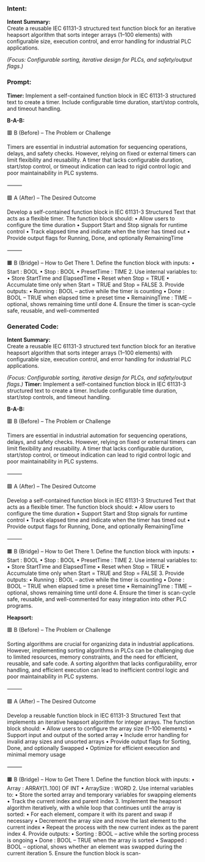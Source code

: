 ### Intent:
**Intent Summary:**  
Create a reusable IEC 61131-3 structured text function block for an iterative heapsort algorithm that sorts integer arrays (1–100 elements) with configurable size, execution control, and error handling for industrial PLC applications.  

*(Focus: Configurable sorting, iterative design for PLCs, and safety/output flags.)*

### Prompt:
**Timer:**
Implement a self-contained function block in IEC 61131-3 structured text to create a timer. Include configurable time duration, start/stop controls, and timeout handling.

**B-A-B:**

🟥 B (Before) – The Problem or Challenge

Timers are essential in industrial automation for sequencing operations, delays, and safety checks. However, relying on fixed or external timers can limit flexibility and reusability. A timer that lacks configurable duration, start/stop control, or timeout indication can lead to rigid control logic and poor maintainability in PLC systems.

⸻

🟩 A (After) – The Desired Outcome

Develop a self-contained function block in IEC 61131-3 Structured Text that acts as a flexible timer. The function block should:
	•	Allow users to configure the time duration
	•	Support Start and Stop signals for runtime control
	•	Track elapsed time and indicate when the timer has timed out
	•	Provide output flags for Running, Done, and optionally RemainingTime

⸻

🟧 B (Bridge) – How to Get There
	1.	Define the function block with inputs:
	•	Start : BOOL
	•	Stop : BOOL
	•	PresetTime : TIME
	2.	Use internal variables to:
	•	Store StartTime and ElapsedTime
	•	Reset when Stop = TRUE
	•	Accumulate time only when Start = TRUE and Stop = FALSE
	3.	Provide outputs:
	•	Running : BOOL – active while the timer is counting
	•	Done : BOOL – TRUE when elapsed time ≥ preset time
	•	RemainingTime : TIME – optional, shows remaining time until done
	4.	Ensure the timer is scan-cycle safe, reusable, and well-commented

### Generated Code:
**Intent Summary:**  
Create a reusable IEC 61131-3 structured text function block for an iterative heapsort algorithm that sorts integer arrays (1–100 elements) with configurable size, execution control, and error handling for industrial PLC applications.  

*(Focus: Configurable sorting, iterative design for PLCs, and safety/output flags.)*
**Timer:**
Implement a self-contained function block in IEC 61131-3 structured text to create a timer. Include configurable time duration, start/stop controls, and timeout handling.

**B-A-B:**

🟥 B (Before) – The Problem or Challenge

Timers are essential in industrial automation for sequencing operations, delays, and safety checks. However, relying on fixed or external timers can limit flexibility and reusability. A timer that lacks configurable duration, start/stop control, or timeout indication can lead to rigid control logic and poor maintainability in PLC systems.

⸻

🟩 A (After) – The Desired Outcome

Develop a self-contained function block in IEC 61131-3 Structured Text that acts as a flexible timer. The function block should:
	•	Allow users to configure the time duration
	•	Support Start and Stop signals for runtime control
	•	Track elapsed time and indicate when the timer has timed out
	•	Provide output flags for Running, Done, and optionally RemainingTime

⸻

🟧 B (Bridge) – How to Get There
	1.	Define the function block with inputs:
	•	Start : BOOL
	•	Stop : BOOL
	•	PresetTime : TIME
	2.	Use internal variables to:
	•	Store StartTime and ElapsedTime
	•	Reset when Stop = TRUE
	•	Accumulate time only when Start = TRUE and Stop = FALSE
	3.	Provide outputs:
	•	Running : BOOL – active while the timer is counting
	•	Done : BOOL – TRUE when elapsed time ≥ preset time
	•	RemainingTime : TIME – optional, shows remaining time until done
	4.	Ensure the timer is scan-cycle safe, reusable, and well-commented for easy integration into other PLC programs.

**Heapsort:**

🟥 B (Before) – The Problem or Challenge

Sorting algorithms are crucial for organizing data in industrial applications. However, implementing sorting algorithms in PLCs can be challenging due to limited resources, memory constraints, and the need for efficient, reusable, and safe code. A sorting algorithm that lacks configurability, error handling, and efficient execution can lead to inefficient control logic and poor maintainability in PLC systems.

⸻

🟩 A (After) – The Desired Outcome

Develop a reusable function block in IEC 61131-3 Structured Text that implements an iterative heapsort algorithm for integer arrays. The function block should:
	•	Allow users to configure the array size (1–100 elements)
	•	Support input and output of the sorted array
	•	Include error handling for invalid array sizes and unsorted arrays
	•	Provide output flags for Sorting, Done, and optionally Swapped
	•	Optimize for efficient execution and minimal memory usage

⸻

🟧 B (Bridge) – How to Get There
	1.	Define the function block with inputs:
	•	Array : ARRAY[1..100] OF INT
	•	ArraySize : WORD
	2.	Use internal variables to:
	•	Store the sorted array and temporary variables for swapping elements
	•	Track the current index and parent index
	3.	Implement the heapsort algorithm iteratively, with a while loop that continues until the array is sorted:
	•	For each element, compare it with its parent and swap if necessary
	•	Decrement the array size and move the last element to the current index
	•	Repeat the process with the new current index as the parent index
	4.	Provide outputs:
	•	Sorting : BOOL – active while the sorting process is ongoing
	•	Done : BOOL – TRUE when the array is sorted
	•	Swapped : BOOL – optional, shows whether an element was swapped during the current iteration
	5.	Ensure the function block is scan-
